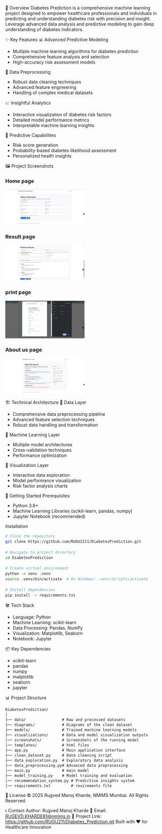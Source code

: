 🌟 Overview
Diabetes Prediction is a comprehensive machine learning project designed to empower healthcare professionals and individuals in predicting and understanding diabetes risk with precision and insight. Leverage advanced data analysis and predictive modeling to gain deep understanding of diabetes indicators.

✨ Key Features
📊 Advanced Predictive Modeling
- Multiple machine learning algorithms for diabetes prediction
- Comprehensive feature analysis and selection
- High-accuracy risk assessment models

🔬 Data Preprocessing
- Robust data cleaning techniques
- Advanced feature engineering
- Handling of complex medical datasets

📈 Insightful Analytics
- Interactive visualization of diabetes risk factors
- Detailed model performance metrics
- Interpretable machine learning insights

🧬 Predictive Capabilities
- Risk score generation
- Probability-based diabetes likelihood assessment
- Personalized health insights

🖼️ Project Screenshots

### Home page
<img src="screenshots/home_page.png" width="250" alt="home page">

### Result page
<img src="screenshots/result_page.png" width="250" alt="result page">

### print page
<img src="screenshots/print_result.png" width="250" alt="print page">

### About us page
<img src="screenshots/about_us.png" width="250" alt="about-us page">


🏗️ Technical Architecture
🔹 Data Layer
- Comprehensive data preprocessing pipeline
- Advanced feature selection techniques
- Robust data handling and transformation

🔹 Machine Learning Layer
- Multiple model architectures
- Cross-validation techniques
- Performance optimization

🔹 Visualization Layer
- Interactive data exploration
- Model performance visualization
- Risk factor analysis charts

🚀 Getting Started
Prerequisites
- Python 3.8+
- Machine Learning Libraries (scikit-learn, pandas, numpy)
- Jupyter Notebook (recommended)

Installation
```bash
# Clone the repository
git clone https://github.com/RUGU2211/DiabetesPrediction.git

# Navigate to project directory
cd DiabetesPrediction

# Create virtual environment
python -m venv .venv
source .venv/bin/activate  # On Windows: .venv\Scripts\activate

# Install dependencies
pip install -r requirements.txt
```

🛠️ Tech Stack
- Language: Python
- Machine Learning: scikit-learn
- Data Processing: Pandas, NumPy
- Visualization: Matplotlib, Seaborn
- Notebook: Jupyter

📦 Key Dependencies
- scikit-learn
- pandas
- numpy
- matplotlib
- seaborn
- jupyter

📊 Project Structure
```
DiabetesPrediction/
│
├── data/                # Raw and processed datasets
├── diagrams/            # Diagrams of the clean dataset
├── models/              # Trained machine learning models
├── visualizations/      # Data and model visualization outputs
│── screenshots/         # Screenshots of the running model
│── templates/           # html files
├── app.py               # Main application interface
├── clean_dataset.py     # Data cleaning script
├── data_exploration.py  # Exploratory data analysis
├── data_preprocessing.py# Advanced data preprocessing
│── main.py              # main model
├── model_training.py    # Model training and evaluation
│── recommendation_system.py # Predictive insights system
|── requirements.txt         # reuirements file
```


📄 License
© 2025 Rugved Manoj Kharde, NMIMS Mumbai. All Rights Reserved.

📞 Contact Author: Rugved Manoj Kharde
📧 Email: RUGEVD.KHARDE81@nmims.in
🔗 Project Link: https://github.com/RUGU211/Diabetes_Prediction.git
Built with ❤️ for Healthcare Innovation
